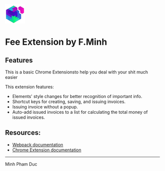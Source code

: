 <img src="src/assets/img/icon-128.png" width="64"/>

# Fee Extension by F.Minh

## Features

This is a basic Chrome Extensionsto help you deal with your shit much easier

This extension features:

- Elements' style changes for better recognition of important info.
- Shortcut keys for creating, saving, and issuing invoices.
- Issuing invoice without a popup.
- Auto-add issued invoices to a list for calculating the total money of issued invoices.

## Resources:

- [Webpack documentation](https://webpack.js.org/concepts/)
- [Chrome Extension documentation](https://developer.chrome.com/extensions/getstarted)

---

Minh Pham Duc
